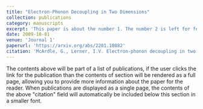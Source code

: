 ```yaml
---
title: "Electron-Phonon Decoupling in Two Dimensions"
collection: publications
category: manuscripts
excerpt: 'This paper is about the number 1. The number 2 is left for future work.'
date: 2009-10-01
venue: 'Journal 1'
paperurl: 'https://arxiv.org/abs/2201.10882'
citation: 'McArdle, G., Lerner, I.V. Electron-phonon decoupling in two dimensions. Sci Rep 11, 24293 (2021)'
---
```

The contents above will be part of a list of publications, if the user clicks the link for the publication than the contents of section will be rendered as a full page, allowing you to provide more information about the paper for the reader. When publications are displayed as a single page, the contents of the above "citation" field will automatically be included below this section in a smaller font.
